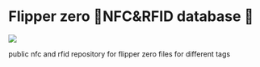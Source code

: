# Flipper zero 🐬NFC&RFID database 🫙
[![](https://dcbadge.limes.pink/api/server/INVITE)](https://discord.gg/c2CaMQDF9t)




 public nfc and rfid repository for flipper zero files for different tags
